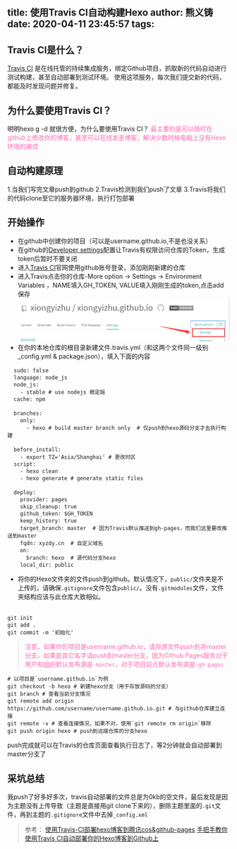title: 使用Travis CI自动构建Hexo
author: 熊义铸
date: 2020-04-11 23:45:57
tags:
---

## Travis CI是什么？
[Travis CI](https://www.travis-ci.org/) 是在线托管的持续集成服务，绑定Github项目，抓取新的代码自动进行测试构建，甚至自动部署到测试环境。 使用这项服务，每次我们提交新的代码，都能及时发现问题并修复。
 

## 为什么要使用Travis CI？
明明hexo g -d 就很方便，为什么要使用Travis CI？
<font color=hotpink>最主要的是可以随时在github上修改你的博客，甚至可以在线发表博客，解决少数时候电脑上没有Hexo环境的麻烦</font>

## 自动构建原理
1.当我们写完文章push到github
2.Travis检测到我们push了文章
3.Travis将我们的代码clone至它的服务器环境，执行打包部署

## 开始操作
- 在github中创建你的项目（可以是username.github.io,不是也没关系）
- 在github的[Developer settings](https://github.com/settings/tokens)配置让Travis有权限访问仓库的Token，生成token后暂时不要关闭
- 进入[Travis CI](https://www.travis-ci.org/)官网使用github账号登录，添加刚刚新建的仓库
- 进入Travis点击你的仓库-More option -> Settings -> Environment Variables ，NAME填入GH_TOKEN, VALUE填入刚刚生成的token,点击add保存
![](/images/pasted-2.png)
- 在你的本地仓库的根目录新建文件.travis.yml（和这两个文件同一级别_config.yml & package.json），填入下面的内容

```
  sudo: false
  language: node_js
  node_js:
    - stable # use nodejs 稳定版
  cache: npm
  
  branches:
    only:
      - hexo # build master branch only  # 仅push到hexo源码分支才去执行构建

  before_install:
    - export TZ='Asia/Shanghai' # 更改时区
  script:
    - hexo clean
    - hexo generate # generate static files

  deploy:
    provider: pages
    skip_cleanup: true
    github_token: $GH_TOKEN
    keep_history: true
    target_branch: master  # 因为Travis默认推送到gh-pages，而我们这里要改推送到master
    fqdn: xyzdy.cn  # 自定义域名
    on:
      branch: hexo  # 源代码分支hexo
    local_dir: public
```

 
- 将你的Hexo文件夹的文件push到github。默认情况下，`public/`文件夹是不上传的，请确保`.gitignore`文件包含`public/`。没有`.gitmodules`文件，文件夹结构应该与此仓库大致相似。

```linux

git init 
git add .
git commit -m '初始化'
```
> <font color=hotpink>注意，如果你的项目是username.github.io，请将源文件push到非master分支，如果是其它名字请push到master分支，因为Github Pages服务对于用户和组织默认发布源是`-master`，对于项目站点默认发布源是`-gh-pages`</font>

```
# 以项目是`username.github.io`为例
git checkout -b hexo # 新建hexo分支（用于存放源码的分支）
git branch # 查看当前分支情况
git remote add origin https://github.com/username/username.github.io.git # 与github仓库建立连接
git remote -v # 查看连接情况，如果不对，使用`git remote rm origin`移除
git push origin hexo # push到远端仓库的分支hexo 

```
push完成就可以在Travis的仓库页面查看执行日志了，等2分钟就会自动部署到master分支了
  
## 采坑总结

我push了好多好多次，travis自动部署的文件总是为0kb的空文件，最后发现是因为主题没有上传导致（主题是直接用git clone下来的），删除主题里面的`.git`文件，再到主题的`.gitignore`文件中去掉`_config.xml`

> 参考：
[使用Travis-CI部署hexo博客到腾讯cos&github-pages](https://liyangzone.com/2020/01/16/deploy-hexo-blog-with-travis-ci/)
[手把手教你使用Travis CI自动部署你的Hexo博客到Github上](https://www.jianshu.com/p/e22c13d85659)